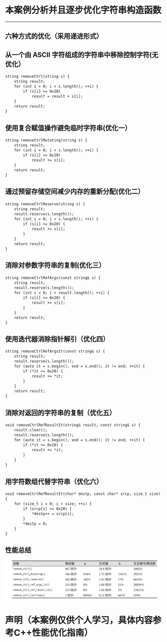 # 本案例分析并且逐步优化字符串构造函数
---
## 六种方式的优化（采用递进形式）
## 从一个由 ASCII 字符组成的字符串中移除控制字符(无优化）
```
string removeCtrl(string s) {
	string result;
	for (int i = 0; i < s.length(); ++i) {
		if (s[i] >= 0x20)
			result = result + s[i];
	}
	return result;
}
```
## 使用复合赋值操作避免临时字符串(优化一）
```
string removeCtrlMutating(string s) {
	string result;
	for (int i = 0; i < s.length(); ++i) {
		if (s[i] >= 0x20)
			result += s[i];
	}
	return result;
}
```
## 通过预留存储空间减少内存的重新分配(优化二）
```
string removeCtrlReserve(string s) {
	string result;
	result.reserve(s.length());
	for (int i = 0; i < s.length(); ++i) {
		if (s[i] >= 0x20) {
			result += s[i];
		}
	}
	return result;
}
```
## 消除对参数字符串的复制(优化三）
```
string removeCtrlRefArgs(const string& s) {
	string result;
	result.reserve(s.length());
	for (int i = 0; i < result.length(); ++i) {
		if (s[i] >= 0x20) {
			result += s[i];
		}
	}
	return result;
}
```
## 使用迭代器消除指针解引（优化四）
```
string removeCtrlRefArgsIt(const string& s) {
	string result;
	result.reserve(s.length());
	for (auto it = s.begin(), end = s.end(); it != end; ++it) {
		if (*it >= 0x20) {
			result += *it;
		}
	}
	return result;
}
```
## 消除对返回的字符串的复制（优化五）
```
void removeCtrlRefResultIt(string& result, const string& s) {
	result.clear();
	result.reserve(s.length());
	for (auto it = s.begin(), end = s.end(); it != end; ++it) {
		if (*it >= 0x20) {
			result += *it;
		}
	}
}
```
## 用字符数组代替字符串（优化六）
```
void removeCtrlRefResultIt(char* destp, const char* srcp, size_t size) {
	for (size_t i = 0; i < size; ++i) {
		if (srcp[i] >= 0x20) {
			*destp++ = srcp[i];
		}
		*destp = 0;
	}
}
```
## 性能总结
![](xn.png)

# 声明（本案例仅供个人学习，具体内容参考C++性能优化指南）

